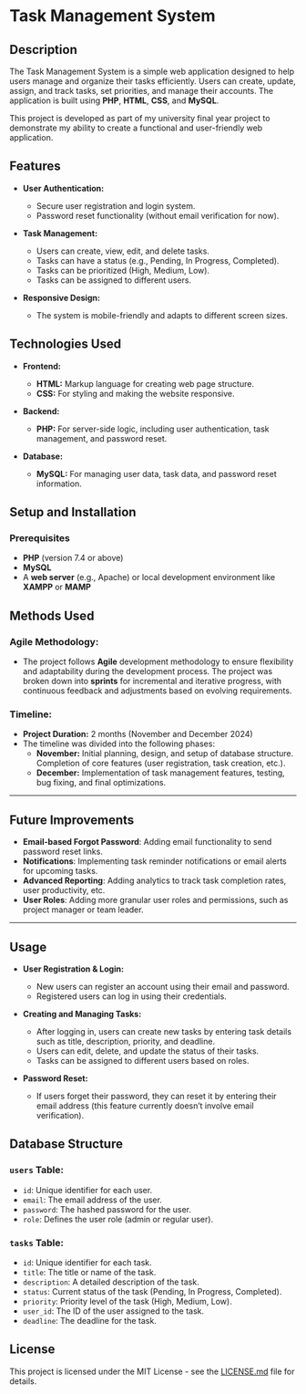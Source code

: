 
# Task Management System

## Description

The Task Management System is a simple web application designed to help users manage and organize their tasks efficiently. Users can create, update, assign, and track tasks, set priorities, and manage their accounts. The application is built using **PHP**, **HTML**, **CSS**, and **MySQL**.

This project is developed as part of my university final year project to demonstrate my ability to create a functional and user-friendly web application.

## Features

- **User Authentication:**
  - Secure user registration and login system.
  - Password reset functionality (without email verification for now).
  
- **Task Management:**
  - Users can create, view, edit, and delete tasks.
  - Tasks can have a status (e.g., Pending, In Progress, Completed).
  - Tasks can be prioritized (High, Medium, Low).
  - Tasks can be assigned to different users.

- **Responsive Design:**
  - The system is mobile-friendly and adapts to different screen sizes.

## Technologies Used

- **Frontend:**
  - **HTML:** Markup language for creating web page structure.
  - **CSS:** For styling and making the website responsive.

- **Backend:**
  - **PHP:** For server-side logic, including user authentication, task management, and password reset.
  
- **Database:**
  - **MySQL:** For managing user data, task data, and password reset information.

## Setup and Installation

### Prerequisites

- **PHP** (version 7.4 or above)
- **MySQL**
- A **web server** (e.g., Apache) or local development environment like **XAMPP** or **MAMP**

## Methods Used

### Agile Methodology:
- The project follows **Agile** development methodology to ensure flexibility and adaptability during the development process. The project was broken down into **sprints** for incremental and iterative progress, with continuous feedback and adjustments based on evolving requirements.

### Timeline:
- **Project Duration:** 2 months (November and December 2024)
- The timeline was divided into the following phases:
  - **November:** Initial planning, design, and setup of database structure. Completion of core features (user registration, task creation, etc.).
  - **December:** Implementation of task management features, testing, bug fixing, and final optimizations.

---


## Future Improvements

- **Email-based Forgot Password**: Adding email functionality to send password reset links.
- **Notifications**: Implementing task reminder notifications or email alerts for upcoming tasks.
- **Advanced Reporting**: Adding analytics to track task completion rates, user productivity, etc.
- **User Roles**: Adding more granular user roles and permissions, such as project manager or team leader.

---

## Usage

- **User Registration & Login:**
  - New users can register an account using their email and password.
  - Registered users can log in using their credentials.

- **Creating and Managing Tasks:**
  - After logging in, users can create new tasks by entering task details such as title, description, priority, and deadline.
  - Users can edit, delete, and update the status of their tasks.
  - Tasks can be assigned to different users based on roles.

- **Password Reset:**
  - If users forget their password, they can reset it by entering their email address (this feature currently doesn’t involve email verification).

## Database Structure

### `users` Table:
- `id`: Unique identifier for each user.
- `email`: The email address of the user.
- `password`: The hashed password for the user.
- `role`: Defines the user role (admin or regular user).

### `tasks` Table:
- `id`: Unique identifier for each task.
- `title`: The title or name of the task.
- `description`: A detailed description of the task.
- `status`: Current status of the task (Pending, In Progress, Completed).
- `priority`: Priority level of the task (High, Medium, Low).
- `user_id`: The ID of the user assigned to the task.
- `deadline`: The deadline for the task.

## License

This project is licensed under the MIT License - see the [LICENSE.md](LICENSE.md) file for details.
